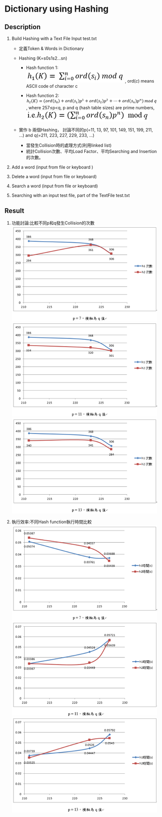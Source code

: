 Dictionary using Hashing
===

Description
---
1. Build Hashing with a Text File Input test.txt
    + 定義Token & Words in Dictionary
    + Hashing (K=s0s1s2…sn)
        * Hash function 1: ![h1](https://github.com/guiruli08650129/NUTN-Course/blob/master/Algorithm/Dictionary%20using%20Hashing/h1.png) , ord(_c_) means ASCII code of character c

        * Hash function 2: ![h2](https://github.com/guiruli08650129/NUTN-Course/blob/master/Algorithm/Dictionary%20using%20Hashing/h2.png) , where 257≤p<q, p and q (hash table sizes) are prime numbers, ![](https://github.com/guiruli08650129/NUTN-Course/blob/master/Algorithm/Dictionary%20using%20Hashing/ie.png)


    + 實作 b 兩個Hashing， 討論不同的p(=11, 13, 97, 101, 149, 151, 199, 211, ...) and q(=211, 223, 227, 229, 233, ...)
        * 當發生Collision時的處理方式(利用linked list)
        * 統計Collision次數、平均Load Factor、平均Searching and Insertion的次數。

2. Add a word (input from file or keyboard )
3. Delete a word (input from file or keyboard)
4. Search a word (input from file or keyboard)
5. Searching with an input test file, part of the TextFile test.txt

Result
---
1. 功能討論:比較不同p和q發生Collision的次數
![p=7](https://github.com/guiruli08650129/NUTN-Course/blob/master/Algorithm/Dictionary%20using%20Hashing/CollisionPic/p7.png)
![p=11](https://github.com/guiruli08650129/NUTN-Course/blob/master/Algorithm/Dictionary%20using%20Hashing/CollisionPic/p11.png)
![p=13](https://github.com/guiruli08650129/NUTN-Course/blob/master/Algorithm/Dictionary%20using%20Hashing/CollisionPic/p13.png)

2. 執行效率:不同Hash function執行時間比較
![p=7](https://github.com/guiruli08650129/NUTN-Course/blob/master/Algorithm/Dictionary%20using%20Hashing/TimePic/p7.png)
![p=11](https://github.com/guiruli08650129/NUTN-Course/blob/master/Algorithm/Dictionary%20using%20Hashing/TimePic/p11.png)
![p=13](https://github.com/guiruli08650129/NUTN-Course/blob/master/Algorithm/Dictionary%20using%20Hashing/TimePic/p13.png)


